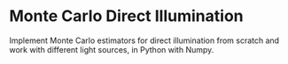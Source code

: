 # Monte Carlo Direct Illumination
 
Implement Monte Carlo estimators for direct illumination from scratch and
work with different light sources, in Python with Numpy.
